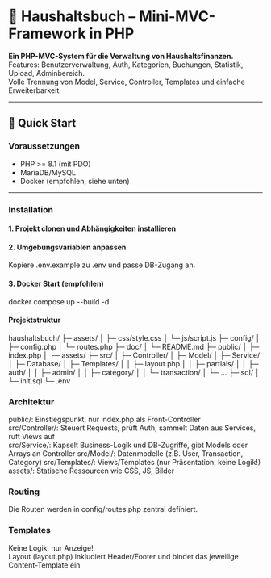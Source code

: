 # 📘 Haushaltsbuch – Mini-MVC-Framework in PHP

**Ein PHP-MVC-System für die Verwaltung von Haushaltsfinanzen.**  
Features: Benutzerverwaltung, Auth, Kategorien, Buchungen, Statistik, Upload, Adminbereich.  
Volle Trennung von Model, Service, Controller, Templates und einfache Erweiterbarkeit.

---

## 🚀 Quick Start

### Voraussetzungen

- PHP >= 8.1 (mit PDO)
- MariaDB/MySQL
- Docker (empfohlen, siehe unten)

---

### Installation

#### 1. **Projekt clonen und Abhängigkeiten installieren**
#### 2. **Umgebungsvariablen anpassen**
Kopiere .env.example zu .env und passe DB-Zugang an.

#### 3. Docker Start (empfohlen)
docker compose up --build -d

#### Projektstruktur
haushaltsbuch/
├─ assets/
│  ├─ css/style.css
│  └─ js/script.js
├─ config/
│  ├─ config.php
│  └─ routes.php
├─ doc/
│  └─ README.md
├─ public/
│  ├─ index.php
│  └─ assets/
├─ src/
│  ├─ Controller/
│  ├─ Model/
│  ├─ Service/
│  ├─ Database/
│  ├─ Templates/
│  │  ├─ layout.php
│  │  ├─ partials/
│  │  ├─ auth/
│  │  ├─ admin/
│  │  ├─ category/
│  │  └─ transaction/
│  └─ ...
├─ sql/
│  └─ init.sql
└─ .env

### Architektur
public/: Einstiegspunkt, nur index.php als Front-Controller  
src/Controller/: Steuert Requests, prüft Auth, sammelt Daten aus Services, ruft Views auf  
src/Service/: Kapselt Business-Logik und DB-Zugriffe, gibt Models oder Arrays an Controller
src/Model/: Datenmodelle (z.B. User, Transaction, Category)
src/Templates/: Views/Templates (nur Präsentation, keine Logik!)  
assets/: Statische Ressourcen wie CSS, JS, Bilder  

### Routing
Die Routen werden in config/routes.php zentral definiert.

### Templates
Keine Logik, nur Anzeige!  
Layout (layout.php) inkludiert Header/Footer und bindet das jeweilige Content-Template ein
